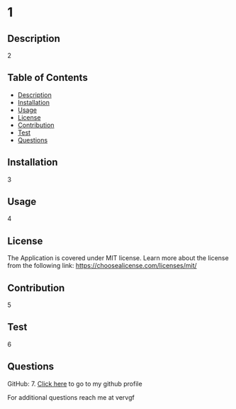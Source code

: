 # 1

## Description
2
## Table of Contents
- [Description](#Description)
- [Installation](#Installation)
- [Usage](#Usage)
- [License](#License)
- [Contribution](#Contribution)
- [Test](#Test)
- [Questions](#Questions)

## Installation
3
## Usage
4
## License
The Application is covered under MIT  license. Learn more about the license from the following link: 
        https://choosealicense.com/licenses/mit/
        
## Contribution
5
## Test
6
## Questions
GitHub: 7. [Click here](https://github.com/7) to go to my github profile

For additional questions reach me at vervgf

